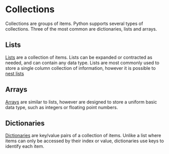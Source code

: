 # Collections

Collections are groups of items. Python supports several types of collections. Three of the most common are dictionaries, lists and arrays.

## Lists

[Lists](https://docs.python.org/3/tutorial/introduction.html#lists) are a collection of items. Lists can be expanded or contracted as needed, and can contain any data type. Lists are most commonly used to store a single column collection of information, however it is possible to [nest lists](https://docs.python.org/3/tutorial/datastructures.html#nested-list-comprehensions)
## Arrays

[Arrays](https://docs.python.org/3/library/array.html) are similar to lists, however are designed to store a uniform basic data type, such as integers or floating point numbers.

## Dictionaries

[Dictionaries](https://docs.python.org/3/tutorial/datastructures.html#dictionaries) are key/value pairs of a collection of items. Unlike a list where items can only be accessed by their index or value, dictionaries use keys to identify each item.
